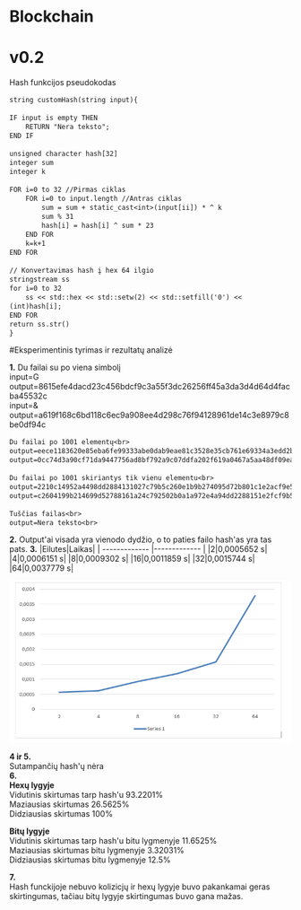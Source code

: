 # Blockchain

# v0.2

Hash funkcijos pseudokodas

    string customHash(string input){

    IF input is empty THEN
        RETURN "Nera teksto";
    END IF

    unsigned character hash[32]
    integer sum 
    integer k 
    
    FOR i=0 to 32 //Pirmas ciklas
        FOR i=0 to input.length //Antras ciklas
            sum = sum + static_cast<int>(input[ii]) * ^ k 
            sum % 31
            hash[i] = hash[i] ^ sum * 23
        END FOR
        k=k+1
    END FOR

    // Konvertavimas hash į hex 64 ilgio
    stringstream ss
    for i=0 to 32
        ss << std::hex << std::setw(2) << std::setfill('0') << (int)hash[i];
    END FOR
    return ss.str()
    }

#Eksperimentinis tyrimas ir rezultatų analizė

**1.**
    Du failai su po viena simbolį <br>
    input=G output=8615efe4dacd23c456bdcf9c3a55f3dc26256ff45a3da3d4d64d4facba45532c<br>
    input=& output=a619f168c6bd118c6ec9a908ee4d298c76f94128961de14c3e8979c8be0df94c<br>

    Du failai po 1001 elementų<br>
    output=eece1183620e85eba6fe99333abe0dab9eae81c3528e35cb761e69334a3edd2b<br>
    output=0cc74d3a90cf71da9447756ad8bf792a9c07ddfa202f619a0467a5aa48df09ea<br>

    Du failai po 1001 skiriantys tik vienu elementu<br>
    output=2210c14952a4498dd2884131027c79b5c260e1b9b274095d72b801c1e2acf9e5<br>
    output=c2604199b214699d52788161a24c792502b0a1a972e4a94dd2288151e2fcf9b5<br>

    Tuščias failas<br>
    output=Nera teksto<br>
**2.** 
   Output'ai visada yra vienodo dydžio, o to paties failo hash'as yra tas pats.
**3.** 
   |Eilutes|Laikas|
   | ------------- |------------- |
   |2|0,0005652 s|
   |4|0,0006151 s|
   |8|0,0009302 s|
   |16|0,0011859 s|
   |32|0,0015744 s|
   |64|0,0037779 s|

  
  ![alt text](https://github.com/KlaidasK/Blockchain/blob/0c10a6830f25a64686ca9b79f03a341823bb9885/Diag.png?raw=true)

**4 ir 5.** <br>
Sutampančių hash'ų nėra <br>
**6.** <br>
**Hexų lygyje** <br>
Vidutinis skirtumas tarp hash'u 93.2201% <br>
Maziausias skirtumas 26.5625% <br>
Didziausias skirtumas 100% <br>

**Bitų lygyje** <br>
Vidutinis skirtumas tarp hash'u bitu lygmenyje 11.6525% <br>
 Maziausias skirtumas bitu lygmenyje 3.32031% <br>
Didziausias skirtumas bitu lygmenyje 12.5% <br>

**7.** <br>
   Hash funckijoje nebuvo kolizicjų ir hexų lygyje buvo pakankamai geras skirtingumas, tačiau bitų lygyje skirtingumas buvo gana mažas.
    
